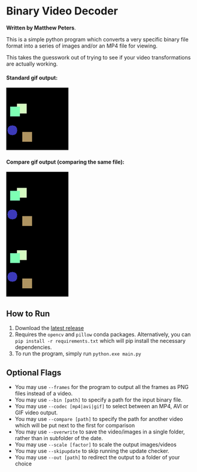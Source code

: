 # Binary Video Decoder

**Written by Matthew Peters**.

This is a simple python program which converts a very specific binary file format into a series of images and/or an MP4 file for viewing.

This takes the guesswork out of trying to see if your video transformations are actually working.

#### Standard gif output: 

![](assets/gif_output.gif)

#### Compare gif output (comparing the same file):

![](assets/gif_compare.gif)

## How to Run
1. Download the [latest release](https://github.com/FaintLocket424/BinaryVideoDecoder/releases/latest)
2. Requires the `opencv` and `pillow` conda packages. Alternatively, you can `pip install -r requirements.txt` which will pip install the necessary dependencies.
3. To run the program, simply run `python.exe main.py`

## Optional Flags

- You may use `--frames` for the program to output all the frames as PNG files instead of a video.
- You may use `--bin [path]` to specify a path for the input binary file.
- You may use `--codec [mp4|avi|gif]` to select between an MP4, AVI or GIF video output.
- You may use `--compare [path]` to specify the path for another video which will be put next to the first for comparison
- You may use `--overwrite` to save the video/images in a single folder, rather than in subfolder of the date.
- You may use `--scale [factor]` to scale the output images/videos
- You may use `--skipupdate` to skip running the update checker.
- You may use `--out [path]` to redirect the output to a folder of your choice